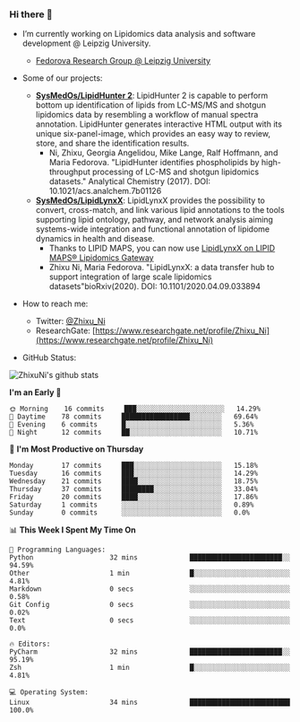 ### Hi there 👋

- I’m currently working on Lipidomics data analysis and software development @ Leipzig University.
  + [Fedorova Research Group @ Leipzig University](https://home.uni-leipzig.de/fedorova/)
- Some of our projects:
  + **[SysMedOs/LipidHunter 2](https://github.com/SysMedOs/lipidhunter)**: LipidHunter 2 is capable to perform bottom up identification of lipids from LC-MS/MS and shotgun lipidomics data by resembling a workflow of manual spectra annotation. LipidHunter generates interactive HTML output with its unique six-panel-image, which provides an easy way to review, store, and share the identification results. 
    * Ni, Zhixu, Georgia Angelidou, Mike Lange, Ralf Hoffmann, and Maria Fedorova. "LipidHunter identifies phospholipids by high-throughput processing of LC-MS and shotgun lipidomics datasets." Analytical Chemistry (2017). DOI: 10.1021/acs.analchem.7b01126
  + **[SysMedOs/LipidLynxX](https://github.com/SysMedOs/LipidLynxX)**: LipidLynxX provides the possibility to convert, cross-match, and link various lipid annotations to the tools supporting lipid ontology, pathway, and network analysis aiming systems-wide integration and functional annotation of lipidome dynamics in health and disease.
    * Thanks to LIPID MAPS, you can now use [LipidLynxX on LIPID MAPS® Lipidomics Gateway](http://lipidmaps.org/lipidlynxx/)
    * Zhixu Ni, Maria Fedorova. "LipidLynxX: a data transfer hub to support integration of large scale lipidomics datasets"bioRxiv(2020). DOI: 10.1101/2020.04.09.033894
- How to reach me:
  + Twitter: [@Zhixu_Ni](https://twitter.com/Zhixu_Ni)
  + ResearchGate: [https://www.researchgate.net/profile/Zhixu_Ni](https://www.researchgate.net/profile/Zhixu_Ni)

- GitHub Status:

![ZhixuNi's github stats](https://github-readme-stats.vercel.app/api?username=ZhixuNi&show_icons=true&hide=issues)

<!--START_SECTION:waka-->
**I'm an Early 🐤** 

```text
🌞 Morning    16 commits     ███░░░░░░░░░░░░░░░░░░░░░░   14.29% 
🌆 Daytime    78 commits     █████████████████░░░░░░░░   69.64% 
🌃 Evening    6 commits      █░░░░░░░░░░░░░░░░░░░░░░░░   5.36% 
🌙 Night      12 commits     ██░░░░░░░░░░░░░░░░░░░░░░░   10.71%

```
📅 **I'm Most Productive on Thursday** 

```text
Monday       17 commits     ███░░░░░░░░░░░░░░░░░░░░░░   15.18% 
Tuesday      16 commits     ███░░░░░░░░░░░░░░░░░░░░░░   14.29% 
Wednesday    21 commits     ████░░░░░░░░░░░░░░░░░░░░░   18.75% 
Thursday     37 commits     ████████░░░░░░░░░░░░░░░░░   33.04% 
Friday       20 commits     ████░░░░░░░░░░░░░░░░░░░░░   17.86% 
Saturday     1 commits      ░░░░░░░░░░░░░░░░░░░░░░░░░   0.89% 
Sunday       0 commits      ░░░░░░░░░░░░░░░░░░░░░░░░░   0.0%

```


📊 **This Week I Spent My Time On** 

```text
💬 Programming Languages: 
Python                   32 mins             ███████████████████████░░   94.59% 
Other                    1 min               █░░░░░░░░░░░░░░░░░░░░░░░░   4.81% 
Markdown                 0 secs              ░░░░░░░░░░░░░░░░░░░░░░░░░   0.58% 
Git Config               0 secs              ░░░░░░░░░░░░░░░░░░░░░░░░░   0.02% 
Text                     0 secs              ░░░░░░░░░░░░░░░░░░░░░░░░░   0.0%

🔥 Editors: 
PyCharm                  32 mins             ███████████████████████░░   95.19% 
Zsh                      1 min               █░░░░░░░░░░░░░░░░░░░░░░░░   4.81%

💻 Operating System: 
Linux                    34 mins             █████████████████████████   100.0%

```


<!--END_SECTION:waka-->
